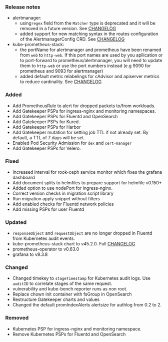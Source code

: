 ### Release notes

- alertmanager:
  - using`regex` field from the `Matcher` type is deprecated and it will be removed in a future version. See [CHANGELOG](https://github.com/prometheus-operator/prometheus-operator/blob/main/CHANGELOG.md#0570--2022-06-02)
  - added support for new matching syntax in the routes configuration of the AlertmanagerConfig CRD. See [CHANGELOG](https://github.com/prometheus-operator/prometheus-operator/blob/main/CHANGELOG.md#0530--2021-12-16)
- kube-prometheus-stack:
  - the portName for alertmanager and prometheus have been renamed from `web` to `http-web`. If this port names are used by you apllication or to port-forward to prometheus/alertmanager, you will need to update them to `http-web` or use the port numbers instead (e.g 9090 for prometheus and 9093 for alertmanager)
  - added default metric relabelings for cAdvisor and apiserver metrics to reduce cardinality. See [CHANGELOG](https://github.com/prometheus-community/helm-charts/tree/main/charts/kube-prometheus-stack#from-36x-to-37x)

### Added

- Add PrometheusRule to alert for dropped packets to/from workloads.
- Add Gatekeeper PSPs for ingress-nginx and monitoring namespaces.
- Add Gatekeeper PSPs for Fluentd and OpenSearch
- Add Gatekeeper PSPs for Kured.
- Add Gatekeeper PSPs for Harbor
- Add Gatekeeper mutation for setting job TTL if not already set. By default, a TTL of 7 days will be set.
- Enabled Pod Security Admission for `dex` and `cert-manager`
- Add Gatekeeper PSPs for Velero.

### Fixed

- Increased interval for rook-ceph service monitor which fixes the grafana dashboard
- Add document splits to helmfiles to prepare support for helmfile v0.150+
- Added option to use nodePort for ingress-nginx.
- Correct version checks in migration script library
- Run migration apply snippet without filters
- Add enabled checks for Fluentd network policies
- Add missing PSPs for user Fluentd

### Updated

- `responseObject` and `requestObject` are no longer dropped in Fluentd from Kubernetes audit events.
- kube-prometheus-stack chart to v45.2.0. Full [CHANGELOG](https://github.com/prometheus-community/helm-charts/tree/main/charts/kube-prometheus-stack#from-44x-to-45x)
- prometheus-operator to v0.63.0
- grafana to v9.3.8

### Changed

- Changed timekey to `stageTimestamp` for Kubernetes audit logs. Use `auditID` to correlate stages of the same request.
- vulnerability and kube-bench reporter runs as non root.
- Replace chown init container with fsGroup in OpenSearch
- Restructure Gatekeeper charts and values
- Changed the default promIndexAlerts alertsize for authlog from 0.2 to 2.

### Removed

- Kubernetes PSP for ingress-nginx and monitoring namespace.
- Remove Kubernetes PSPs for Fluentd and OpenSearch
